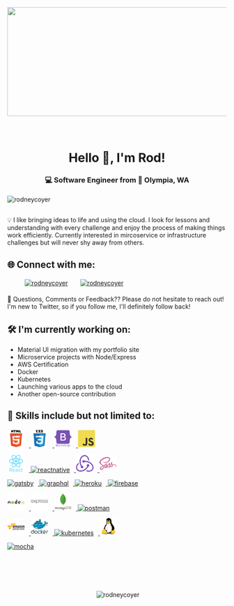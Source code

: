 <img width="1600" height="250" align="center" style="margin-bottom:40px" src="https://s3.envato.com/files/a4c2e1aa-9c57-4516-8d8b-9ae80aae23a5/inline_image_preview.jpg">

<h1 align="center"> Hello 👋, I'm Rod! </h1>
<h3 align="center" style="margin-bottom:20px"> 💻 Software Engineer from 🌲 Olympia, WA </h3>
 </p>

<p align="left" style="margin-bottom:30px"> <img src="https://komarev.com/ghpvc/?username=rodneycoyer&label=Profile%20views&color=0e75b6&style=flat" alt="rodneycoyer" />

<p style="margin-bottom:20px">
  💡 I like bringing ideas to life and using the cloud. I look for lessons and understanding with every challenge and enjoy the process of making things work efficiently. Currently interested in mircoservice or infrastructure challenges but will never shy away from others.
</p>

## 🌐 Connect with me:

<p align="left" style="margin-top:20px">
<a href="https://twitter.com/rodneycoyer" target="blank" style="margin-left:40px"><img align="center" src="https://raw.githubusercontent.com/rahuldkjain/github-profile-readme-generator/master/src/images/icons/Social/twitter.svg" alt="rodneycoyer" height="50" width="70" /></a>
<a href="https://www.linkedin.com/in/rodney-coyer-b2922b72/" target="blank" style="margin-left:25px"><img align="center" src="https://raw.githubusercontent.com/rahuldkjain/github-profile-readme-generator/master/src/images/icons/Social/linked-in-alt.svg" alt="rodneycoyer" height="50" width="70" /></a>
</p>

<p style="margin-top:20px">
  💬 Questions, Comments or Feedback?? Please do not hesitate to reach out! I'm new to Twitter, so if you follow me, I'll definitely follow back!
</p>

<p style="margin-top:20px">

## 🛠️ I'm currently working on:
- Material UI migration with my portfolio site
- Microservice projects with Node/Express
- AWS Certification
- Docker
- Kubernetes
- Launching various apps to the cloud
- Another open-source contribution
</p>

<p style="margin-top:20px">

## 💼 Skills include but not limited to:
</p>

<p style="margin-top:20px">
<a href="https://www.w3.org/html/" target="_blank" rel="noreferrer"> <img style="margin-right:10px" src="https://raw.githubusercontent.com/devicons/devicon/master/icons/html5/html5-original-wordmark.svg" alt="html5" width="40" height="40"/> </a> <a href="https://www.w3schools.com/css/" target="_blank" rel="noreferrer"> <img style="margin-right:10px" src="https://raw.githubusercontent.com/devicons/devicon/master/icons/css3/css3-original-wordmark.svg" alt="css3" width="40" height="40"/> </a> </a> <a href="https://getbootstrap.com" target="_blank" rel="noreferrer"> <img style="margin-right:10px" src="https://raw.githubusercontent.com/devicons/devicon/master/icons/bootstrap/bootstrap-plain-wordmark.svg" alt="bootstrap" width="40" height="40"/> </a> <a href="https://developer.mozilla.org/en-US/docs/Web/JavaScript" target="_blank" rel="noreferrer"> <img src="https://raw.githubusercontent.com/devicons/devicon/master/icons/javascript/javascript-original.svg" alt="javascript" width="40" height="40"/> </a>

</a> <a href="https://reactjs.org/" target="_blank" rel="noreferrer"> <img style="margin-right:10px" src="https://raw.githubusercontent.com/devicons/devicon/master/icons/react/react-original-wordmark.svg" alt="react" width="40" height="40"/> </a> <a href="https://reactnative.dev/" target="_blank" rel="noreferrer"> <img style="margin-right:10px" src="https://reactnative.dev/img/header_logo.svg" alt="reactnative" width="40" height="40"/> </a> <a href="https://redux.js.org" target="_blank" rel="noreferrer"> <img style="margin-right:10px" src="https://raw.githubusercontent.com/devicons/devicon/master/icons/redux/redux-original.svg" alt="redux" width="40" height="40"/> </a> <a href="https://sass-lang.com" target="_blank" rel="noreferrer"> <img src="https://raw.githubusercontent.com/devicons/devicon/master/icons/sass/sass-original.svg" alt="sass" width="40" height="40"/> </a>

</a> <a href="https://www.gatsbyjs.com/" target="_blank" rel="noreferrer"> <img style="margin-right:10px" src="https://www.vectorlogo.zone/logos/gatsbyjs/gatsbyjs-icon.svg" alt="gatsby" width="40" height="40"/> </a></a> <a href="https://graphql.org" target="_blank" rel="noreferrer"> <img style="margin-right:10px" src="https://www.vectorlogo.zone/logos/graphql/graphql-icon.svg" alt="graphql" width="40" height="40"/> </a> <a href="https://heroku.com" target="_blank" rel="noreferrer"> <img style="margin-right:10px" src="https://www.vectorlogo.zone/logos/heroku/heroku-icon.svg" alt="heroku" width="40" height="40"/> </a> <a href="https://firebase.google.com/" target="_blank" rel="noreferrer"> <img src="https://www.vectorlogo.zone/logos/firebase/firebase-icon.svg" alt="firebase" width="40" height="40"/>

<a href="https://nodejs.org" target="_blank" rel="noreferrer"> <img style="margin-right:10px" src="https://raw.githubusercontent.com/devicons/devicon/master/icons/nodejs/nodejs-original-wordmark.svg" alt="nodejs" width="40" height="40"/> <a href="https://expressjs.com" target="_blank" rel="noreferrer"> <img style="margin-right:10px" src="https://raw.githubusercontent.com/devicons/devicon/master/icons/express/express-original-wordmark.svg" alt="express" width="40" height="40"/> </a> <a href="https://www.mongodb.com/" target="_blank" rel="noreferrer"> <img style="margin-right:10px" src="https://raw.githubusercontent.com/devicons/devicon/master/icons/mongodb/mongodb-original-wordmark.svg" alt="mongodb" width="40" height="40"/> </a> <a href="https://postman.com" target="_blank" rel="noreferrer"> <img src="https://www.vectorlogo.zone/logos/getpostman/getpostman-icon.svg" alt="postman" width="40" height="40"/> 

<a href="https://aws.amazon.com" target="_blank" rel="noreferrer"> <img style="margin-right:10px" src="https://raw.githubusercontent.com/devicons/devicon/master/icons/amazonwebservices/amazonwebservices-original-wordmark.svg" alt="aws" width="40" height="40"/> </a> <a href="https://www.docker.com/" target="_blank" rel="noreferrer"> <img  style="margin-right:10px" src="https://raw.githubusercontent.com/devicons/devicon/master/icons/docker/docker-original-wordmark.svg" alt="docker" width="40" height="40"/> </a>  </a> <a href="https://kubernetes.io" target="_blank" rel="noreferrer"> <img style="margin-right:10px" src="https://www.vectorlogo.zone/logos/kubernetes/kubernetes-icon.svg" alt="kubernetes" width="40" height="40"/> </a> <a href="https://www.linux.org/" target="_blank" rel="noreferrer"> <img src="https://raw.githubusercontent.com/devicons/devicon/master/icons/linux/linux-original.svg" alt="linux" width="40" height="40"/> </a>

<a href="https://mochajs.org" target="_blank" rel="noreferrer"> <img src="https://www.vectorlogo.zone/logos/mochajs/mochajs-icon.svg" alt="mocha" width="40" height="40"/> </a> 
</p>

<p align="center">&nbsp;<img align="center" style="margin-top:80px" src="https://github-readme-stats.vercel.app/api?username=rodneycoyer&show_icons=true&locale=en" alt="rodneycoyer" /></p>
